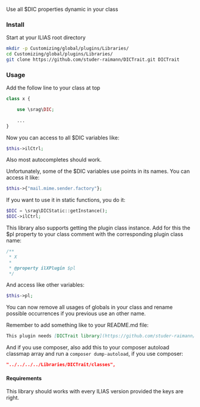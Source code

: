 Use all $DIC properties dynamic in your class

### Install
Start at your ILIAS root directory 
```bash
mkdir -p Customizing/global/plugins/Libraries/  
cd Customizing/global/plugins/Libraries/  
git clone https://github.com/studer-raimann/DICTrait.git DICTrait
```

### Usage
Add the follow line to your class at top
```php
class x {

	use \srag\DIC;
	
	...
}
```


Now you can access to all $DIC variables like:
```php
$this->ilCtrl;
```
Also most autocompletes should work.


Unfortunately, some of the $DIC variables use points in its names. You can access it like:
```php
$this->{"mail.mime.sender.factory"};
```


If you want to use it in static functions, you do it:
```php
$DIC = \srag\DICStatic::getInstance();
$DIC->ilCtrl;
```


This library also supports getting the plugin class instance. Add for this the $pl property to your class comment with the corresponding plugin class name:
```php
/**
 * X
 *
 * @property ilXPlugin $pl
 */
```
And access like other variables:
```php
$this->pl;
```


You can now remove all usages of globals in your class and rename possible occurrences if you previous use an other name.


Remember to add something like to your README.md file:
```markdown
This plugin needs [DICTrait library](https://github.com/studer-raimann/DICTrait). Please install it.
```


And if you use composer, also add this to your composer autoload classmap array and run a `composer dump-autoload`, if you use composer:
```json
"../../../../Libraries/DICTrait/classes",
```

#### Requirements
This library should works with every ILIAS version provided the keys are right.
